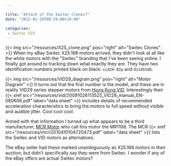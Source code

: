 ```yaml
---

title: "Attack of the Switec Clones?"
date: "2012-01-24T09:29:00+10:00"

categories:
 - Switec X25
---
```

{{< img src="/resources/X25_clone.png" pos="right" alt="Switec Clones" >}}
When my eBay Switec X25.168 motors arrived, they didn't look at all like
the white motors with the "Switec" branding that I've been seeing
online.  I finally got around to tracking down what exactly they are.
They have two identification numbers printed black on black:
``vid29-02p`` and ``d11455db``.
<!--more-->
{{< img src="/resources/VID29_diagram.png" pos="right" alt="Motor Diagram" >}}
It turns out that the first number is the model, and these are in reality VID29 series stepper motors
from [Hong Kong VID](http://www.vid.wellgain.com/product.aspx).  Interestingly their
{{< xref src="/resources/vid/20091026113525_VID29_manual_EN-080606.pdf" label="data sheet" >}}
includes details of recommended acceleration characteristics to bring the motors
to full speed without visible and audible jitter.  Cool cool cool.

Armed with that information
I turned up what appears to be a third manufacturer, [MCR Motor](http://www.mcrmotor.com/en/) who
call this motor the MR1108.  The MCR {{< xref src="/resources/mcr/2010410104720473.pdf" label="data sheet" >}}
lists the Switec and VID motors as alternatives.

The eBay seller had these marked unambiguously as X25.168 motors in their auction, but didn't
specifically say they were from Switec.  I wonder if any of the eBay offers are actual Switec motors?
